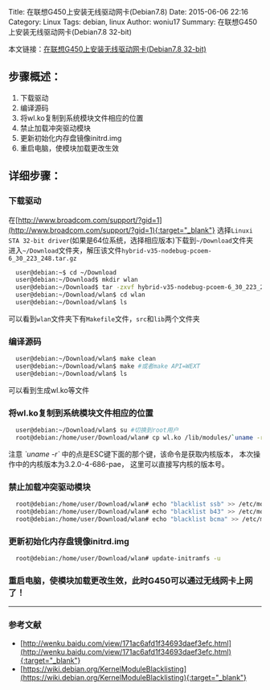 Title: 在联想G450上安装无线驱动网卡(Debian7.8)
Date: 2015-06-06 22:16
Category: Linux
Tags: debian, linux
Author: woniu17
Summary: 在联想G450上安装无线驱动网卡(Debian7.8 32-bit)

本文链接：[在联想G450上安装无线驱动网卡(Debian7.8 32-bit)]({filename}/lenovo-G450-install-wireless-driver-on-debian.md)


## 步骤概述：

1. 下载驱动
2. 编译源码
3. 将wl.ko复制到系统模块文件相应的位置
4. 禁止加载冲突驱动模块
5. 更新初始化内存盘镜像initrd.img
6. 重启电脑，使模块加载更改生效

## 详细步骤：

### 下载驱动
  在[http://www.broadcom.com/support/?gid=1](http://www.broadcom.com/support/?gid=1){:target="_blank"}
  选择`Linuxi STA 32-bit driver`(如果是64位系统，选择相应版本)下载到`~/Download`文件夹
  进入`~/Download`文件夹，解压该文件`hybrid-v35-nodebug-pcoem-6_30_223_248.tar.gz`
```bash
  user@debian:~$ cd ~/Download
  user@debian:~/Download$ mkdir wlan
  user@debian:~/Download$ tar -zxvf hybrid-v35-nodebug-pcoem-6_30_223_248.tar.gz -C wlan
  user@debian:~/Download/wlan$ cd wlan
  user@debian:~/Download/wlan$ ls
```
  可以看到`wlan`文件夹下有`Makefile`文件，`src`和`lib`两个文件夹

### 编译源码
```bash
  user@debian:~/Download/wlan$ make clean
  user@debian:~/Download/wlan$ make #或者make API=WEXT
  user@debian:~/Download/wlan$ ls 
```
  可以看到生成wl.ko等文件

### 将wl.ko复制到系统模块文件相应的位置
```bash
  user@debian:~/Download/wlan$ su #切换到root用户
  root@debian:/home/user/Download/wlan# cp wl.ko /lib/modules/`uname -r`/kernel/drivers/net/wireless
```
  注意 *\`uname -r\`* 中的点是ESC键下面的那个键，该命令是获取内核版本，
  本次操作中的内核版本为3.2.0-4-686-pae，
  这里可以直接写内核的版本号。

### 禁止加载冲突驱动模块
```bash
  root@debian:/home/user/Download/wlan# echo "blacklist ssb" >> /etc/modprobe.d/blacklist.conf
  root@debian:/home/user/Download/wlan# echo "blacklist b43" >> /etc/modprobe.d/blacklist.conf
  root@debian:/home/user/Download/wlan# echo "blacklist bcma" >> /etc/modprobe.d/blacklist.conf
```

### 更新初始化内存盘镜像initrd.img
```bash
  root@debian:/home/user/Download/wlan# update-initramfs -u
```

### 重启电脑，使模块加载更改生效，此时G450可以通过无线网卡上网了！

---
### 参考文献
- [http://wenku.baidu.com/view/171ac6afd1f34693daef3efc.html](http://wenku.baidu.com/view/171ac6afd1f34693daef3efc.html){:target="_blank"}
- [https://wiki.debian.org/KernelModuleBlacklisting](https://wiki.debian.org/KernelModuleBlacklisting){:target="_blank"}

